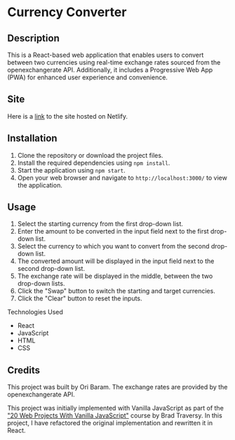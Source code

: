 # Currency Converter

## Description

This is a React-based web application that enables users to convert between two currencies using real-time exchange rates sourced from the openexchangerate API. Additionally, it includes a Progressive Web App (PWA) for enhanced user experience and convenience.

## Site

Here is a [link](https://obrm-currency-converter.netlify.app) to the site hosted on Netlify.

## Installation

1. Clone the repository or download the project files.
2. Install the required dependencies using `npm install`.
3. Start the application using `npm start`.
3. Open your web browser and navigate to `http://localhost:3000/` to view the application.

## Usage
1. Select the starting currency from the first drop-down list.
2. Enter the amount to be converted in the input field next to the first drop-down list.
3. Select the currency to which you want to convert from the second drop-down list.
4. The converted amount will be displayed in the input field next to the second drop-down list.
5. The exchange rate will be displayed in the middle, between the two drop-down lists.
6. Click the "Swap" button to switch the starting and target currencies.
7. Click the "Clear" button to reset the inputs.

Technologies Used
- React
- JavaScript
- HTML
- CSS

## Credits

This project was built by Ori Baram. The exchange rates are provided by the openexchangerate API.

This project was initially implemented with Vanilla JavaScript as part of the ["20 Web Projects With Vanilla JavaScript"](https://www.udemy.com/course/web-projects-with-vanilla-javascript) course by Brad Traversy. In this project, I have refactored the original implementation and rewritten it in React.